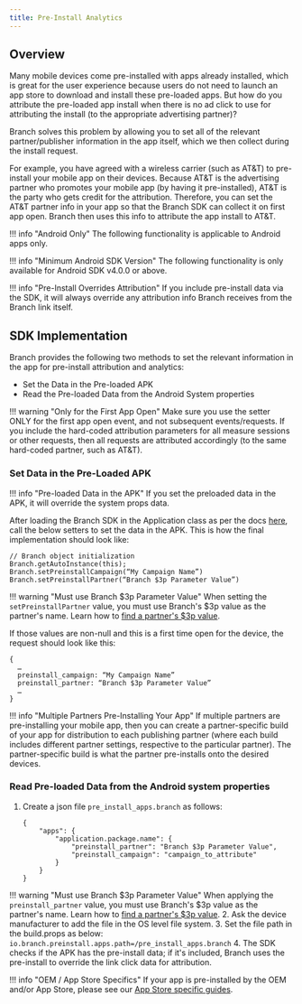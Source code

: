 ```yaml
---
title: Pre-Install Analytics
---
```

## Overview

Many mobile devices come pre-installed with apps already installed, which is great for the user experience because users do not need to launch an app store to download and install these pre-loaded apps. But how do you attribute the pre-loaded app install when there is no ad click to use for attributing the install (to the appropriate advertising partner)?

Branch solves this problem by allowing you to set all of the relevant partner/publisher information in the app itself, which we then collect during the install request.

For example, you have agreed with a wireless carrier (such as AT&T) to pre-install your mobile app on their devices. Because AT&T is the advertising partner who promotes your mobile app (by having it pre-installed), AT&T is the party who gets credit for the attribution. Therefore, you can set the AT&T partner info in your app so that the Branch SDK can collect it on first app open. Branch then uses this info to attribute the app install to AT&T.

!!! info "Android Only"
	The following functionality is applicable to Android apps only.

!!! info "Minimum Android SDK Version"
	The following functionality is only available for Android SDK v4.0.0 or above.

!!! info "Pre-Install Overrides Attribution"
	If you include pre-install data via the SDK, it will always override any attribution info Branch receives from the Branch link itself.

## SDK Implementation

Branch provides the following two methods to set the relevant information in the app for pre-install attribution and analytics:

- Set the Data in the Pre-loaded APK
- Read the Pre-loaded Data from the Android System properties

!!! warning "Only for the First App Open"
	Make sure you use the setter ONLY for the first app open event, and not subsequent events/requests. If you include the hard-coded attribution parameters for all measure sessions or other requests, then all requests are attributed accordingly (to the same hard-coded partner, such as AT&T).

### Set Data in the Pre-Loaded APK

!!! info "Pre-loaded Data in the APK"
	If you set the preloaded data in the APK, it will override the system props data.

After loading the Branch SDK in the Application class as per the docs [here](https://docs.branch.io/apps/android/#load-branch), call the below setters to set the data in the APK. This is how the final implementation should look like:

```
// Branch object initialization
Branch.getAutoInstance(this);
Branch.setPreinstallCampaign(“My Campaign Name”)
Branch.setPreinstallPartner(“Branch $3p Parameter Value”)
```

!!! warning "Must use Branch $3p Parameter Value"
	When setting the `setPreinstallPartner` value, you must use Branch's $3p value as the partner's name.  Learn how to [find a partner's $3p value](https://docs.branch.io/resources/testing-universal-ads-campaign-setup/#how-to-find-a-partners-webhook-key).

If those values are non-null and this is a first time open for the device, the request should look like this:

```
{
  …
  preinstall_campaign: “My Campaign Name”
  preinstall_partner: “Branch $3p Parameter Value”
  …
}
```

!!! info "Multiple Partners Pre-Installing Your App"
	If multiple partners are pre-installing your mobile app, then you can create a partner-specific build of your app for distribution to each publishing partner (where each build includes different partner settings, respective to the particular partner). The partner-specific build is what the partner pre-installs onto the desired devices.

### Read Pre-loaded Data from the Android system properties

1. Create a json file `pre_install_apps.branch` as follows:
	```
	{
	    "apps": {
	        "application.package.name": {
	            "preinstall_partner": "Branch $3p Parameter Value",
	            "preinstall_campaign": "campaign_to_attribute"
	        }
	    }
	}
	```
!!! warning "Must use Branch $3p Parameter Value"
		When applying the `preinstall_partner` value, you must use Branch's $3p value as the partner's name.  Learn how to [find a partner's $3p value](https://docs.branch.io/resources/testing-universal-ads-campaign-setup/#how-to-find-a-partners-webhook-key).
2. Ask the device manufacturer to add the file in the OS level file system.
3. Set the file path in the build.props as below:
	`io.branch.preinstall.apps.path=/pre_install_apps.branch`
4. The SDK checks if the APK has the pre-install data; if it's included, Branch uses the pre-install to override the link click data for attribution.

!!! info "OEM / App Store Specifics"
	If your app is pre-installed by the OEM and/or App Store, please see our [App Store specific guides](/app-stores/app-stores-list/).
